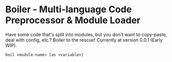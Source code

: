 # Boiler - Multi-language Code Preprocessor &amp; Module Loader

Have some code that's split into modules, but you don't want to copy-paste, deal with config, etc.?
Boiler to the rescue! Currently at version 0.0.1 (Early WIP).
```
boil <module-name> [as <variable>]
```